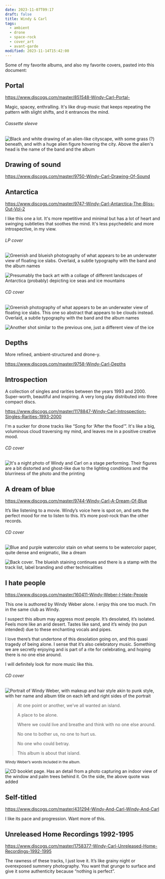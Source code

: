 ```yaml
---
date: 2023-11-07T09:17
draft: false
title: Windy & Carl
tags:
  - ambient
  - drone
  - space-rock
  - cover_art
  - avant-garde
modified: 2023-11-14T15:42:00
---
```

Some of my favorite albums, and also my favorite covers, pasted into this document:

## Portal

https://www.discogs.com/master/851548-Windy-Carl-Portal-

Magic, spacey, enthralling. It's like drug-music that keeps repeating the pattern with slight shifts, and it entrances the mind.

###### Cassette sleeve

![Black and white drawing of an alien-like cityscape, with some grass (?) beneath, and  with a huge alien figure hovering the city. Above the alien's head is the name of the band and the album](windy_and_carl-1699348737359.jpeg)

## Drawing of sound

https://www.discogs.com/master/9750-Windy-Carl-Drawing-Of-Sound

## Antarctica

https://www.discogs.com/master/9747-Windy-Carl-Antarctica-The-Bliss-Out-Vol-2

I like this one a lot. It's more repetitive and minimal but has a lot of heart and swinging subtleties that soothes the mind. It's less psychedelic and more introspective, in my view.

###### LP cover

![Greenish and blueish photography of what appears to be an underwater view of floating ice slabs. Overlaid, a subtle typography with the band and the album names](windy_and_carl-1699376241744.jpeg)

![Presumably the back art with a collage of different landscapes of Antarctica (probably) depicting ice seas and ice mountains](windy_and_carl-1699376629806.jpeg)

###### CD cover

![Greenish photography of what appears to be an underwater view of floating ice slabs. This one so abstract that appears to be clouds instead. Overlaid, a subtle typography with the band and the album names](windy_and_carl-1699376118898.jpeg)

![Another shot similar to the previous one, just a different view of the ice](windy_and_carl-1699376569933.jpeg)

## Depths

More refined, ambient-structured and drone-y.

https://www.discogs.com/master/9758-Windy-Carl-Depths

## Introspection

A collection of singles and rarities between the years 1993 and 2000. Super-worth, beautiful and inspiring. A very long play distributed into three compact discs.

https://www.discogs.com/master/1178847-Windy-Carl-Introspection-Singles-Rarities-1993-2000

I'm a sucker for drone tracks like “Song for ‘After the flood’”. It's like a big, voluminous cloud traversing my mind, and leaves me in a positive creative mood.

###### CD cover

![It's a night photo of Windy and Carl on a stage performing. Their figures are a bit distorted and ghost-like due to the lighting conditions and the blurriness of the photo and the printing](windy_and_carl-1699607248907.jpeg)

## A dream of blue

https://www.discogs.com/master/9744-Windy-Carl-A-Dream-Of-Blue

It’s like listening to a movie. Windy’s voice here is spot on, and sets the perfect mood for me to listen to this. It’s more post-rock than the other records.

###### CD cover

![Blue and purple watercolor stain on what seems to be watercolor paper, quite dense and enigmatic, like a dream](windy_and_carl-1699625280225.jpeg)

![Back cover. The blueish staining continues and there is a stamp with the track list, label branding and other technicalities](windy_and_carl-1699625339798.jpeg)

## I hate people

https://www.discogs.com/master/160411-Windy-Weber-I-Hate-People

This one is authored by Windy Weber alone. I enjoy this one too much. I’m in the same club as Windy.

I suspect this album may aggress most people. It’s desolated, it’s isolated. Feels more like an arid desert. Tastes like sand, and it’s windy (no pun intended) due to these enchanting vocals and pipes.

I love there’s that undertone of this desolation going on, and this quasi tragedy of being alone. I sense that it’s also celebratory music. Something we are secretly enjoying and is part of a rite for celebrating, and hoping there is no one else around.

I will definitely look for more music like this.

###### CD cover

![Portrait of Windy Weber, with makeup and hair style akin to punk style, with her name and album title on each left and right sides of the portrait](windy_and_carl-1699891499695.jpeg)

> At one point or another, we’ve all wanted an island.
> 
> A place to be alone.
> 
> Where we could live and breathe and think with no one else around.
> 
> No one to bother us, no one to hurt us.
> 
> No one who could betray.
> 
> This album is about that island.

<small>Windy Weber’s words included in the album.</small>

![CD booklet page. Has an detail from a photo capturing an indoor view of the window and palm trees behind it. On the side, the above quote was added](windy_and_carl-1699891589492.jpeg)

## Self-titled

https://www.discogs.com/master/431294-Windy-And-Carl-Windy-And-Carl

I like its pace and progression. Want more of this.

## Unreleased Home Recordings 1992-1995

https://www.discogs.com/master/1758377-Windy-Carl-Unreleased-Home-Recordings-1992-1995

The rawness of these tracks, I just love it. It’s like grainy night or overexposed summery photography. You want that grunge to surface and give it some authenticity because “nothing is perfect”.